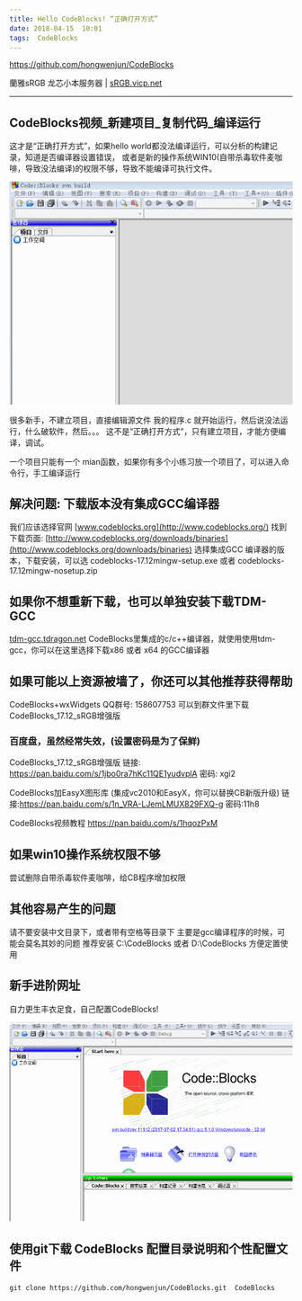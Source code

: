 ```yaml
---
title: Hello CodeBlocks! “正确打开方式”
date: 2018-04-15  10:01
tags:  CodeBlocks
---
```


https://github.com/hongwenjun/CodeBlocks

蘭雅sRGB 龙芯小本服务器 | [sRGB.vicp.net](http://sRGB.vicp.net)

---

## CodeBlocks视频_新建项目_复制代码_编译运行

这才是“正确打开方式”，如果hello world都没法编译运行，可以分析的构建记录，知道是否编译器设置错误，
或者是新的操作系统WIN10(自带杀毒软件麦咖啡，导致没法编译)的权限不够，导致不能编译可执行文件。

![](/webp/cb/hello_codeblocks.webp)

很多新手，不建立项目，直接编辑源文件 我的程序.c 就开始运行，然后说没法运行，什么破软件，然后。。。
这不是“正确打开方式”，只有建立项目，才能方便编译，调试。

一个项目只能有一个 mian函数，如果你有多个小练习放一个项目了，可以进入命令行，手工编译运行

## 解决问题: 下载版本没有集成GCC编译器

我们应该选择官网 [www.codeblocks.org](http://www.codeblocks.org/)
找到下载页面: [http://www.codeblocks.org/downloads/binaries](http://www.codeblocks.org/downloads/binaries)
选择集成GCC 编译器的版本，下载安装，可以选
codeblocks-17.12mingw-setup.exe  或者 codeblocks-17.12mingw-nosetup.zip

## 如果你不想重新下载，也可以单独安装下载TDM-GCC
[tdm-gcc.tdragon.net](http://tdm-gcc.tdragon.net/download)
CodeBlocks里集成的c/c++编译器，就使用使用tdm-gcc，你可以在这里选择下载x86 或者 x64 的GCC编译器

## 如果可能以上资源被墙了，你还可以其他推荐获得帮助
CodeBlocks+wxWidgets QQ群号: 158607753
可以到群文件里下载  CodeBlocks_17.12_sRGB增强版

### 百度盘，虽然经常失效，(设置密码是为了保鲜)
CodeBlocks_17.12_sRGB增强版
链接: https://pan.baidu.com/s/1jbo0ra7hKc11QE1yudvplA 密码: xgi2

CodeBlocks加EasyX图形库 (集成vc2010和EasyX，你可以替换CB新版升级)
链接:https://pan.baidu.com/s/1n_VRA-LJemLMUX829FXQ-g 密码:11h8

CodeBlocks视频教程
https://pan.baidu.com/s/1hqozPxM

## 如果win10操作系统权限不够
尝试删除自带杀毒软件麦咖啡，给CB程序增加权限


## 其他容易产生的问题
请不要安装中文目录下，或者带有空格等目录下
主要是gcc编译程序的时候，可能会莫名其妙的问题
推荐安装  C:\CodeBlocks 或者  D:\CodeBlocks 方便定置使用

## 新手进阶网址
自力更生丰衣足食，自己配置CodeBlocks!

![](/webp/cb/tips.webp)

## 使用git下载  CodeBlocks 配置目录说明和个性配置文件
```
git clone https://github.com/hongwenjun/CodeBlocks.git  CodeBlocks

```
